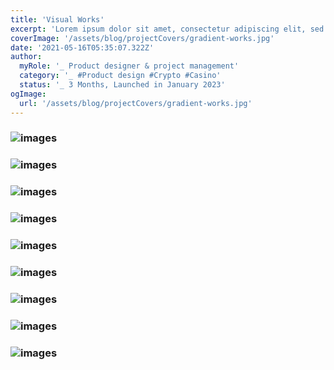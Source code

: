 ```yaml
---
title: 'Visual Works'
excerpt: 'Lorem ipsum dolor sit amet, consectetur adipiscing elit, sed do eiusmod tempor incididunt ut labore et dolore magna aliqua. Praesent elementum facilisis leo vel fringilla est ullamcorper eget. At imperdiet dui accumsan sit amet nulla facilities morbi tempus.'
coverImage: '/assets/blog/projectCovers/gradient-works.jpg'
date: '2021-05-16T05:35:07.322Z'
author:
  myRole: '_ Product designer & project management'
  category: '_ #Product design #Crypto #Casino'
  status: '_ 3 Months, Launched in January 2023'
ogImage:
  url: '/assets/blog/projectCovers/gradient-works.jpg'
---
```


### ![images](/assets/visual/visual-1.png "Visual Works")
### ![images](/assets/visual/visual-2.png "Visual Works")
### ![images](/assets/visual/visual-3.png "Visual Works")
### ![images](/assets/visual/visual-4.png "Visual Works")
### ![images](/assets/visual/visual-5.png "Visual Works")
### ![images](/assets/visual/visual-6.png "Visual Works")
### ![images](/assets/visual/visual-7.png "Visual Works")
### ![images](/assets/visual/visual-8.png "Visual Works")
### ![images](/assets/visual/visual-9.png "Visual Works")
